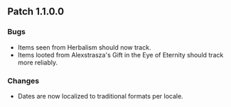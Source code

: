 ## Patch 1.1.0.0
### Bugs
- Items seen from Herbalism should now track.
- Items looted from Alexstrasza's Gift in the Eye of Eternity should track more reliably.

### Changes
- Dates are now localized to traditional formats per locale.
